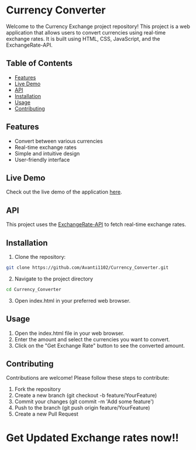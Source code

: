 # Currency Converter

Welcome to the Currency Exchange project repository! This project is a web application that allows users to convert currencies using real-time exchange rates. It is built using HTML, CSS, JavaScript, and the ExchangeRate-API.

## Table of Contents

- [Features](#features)
- [Live Demo](#live-demo)
- [API](#api)
- [Installation](#installation)
- [Usage](#usage)
- [Contributing](#contributing)

## Features

- Convert between various currencies
- Real-time exchange rates
- Simple and intuitive design
- User-friendly interface

## Live Demo

Check out the live demo of the application [here]( https://avanti1102.github.io/Currency_Converter/).

## API

This project uses the [ExchangeRate-API](https://www.exchangerate-api.com/) to fetch real-time exchange rates.

## Installation

1. Clone the repository:

```bash
git clone https://github.com/Avanti1102/Currency_Converter.git
```
2. Navigate to the project directory

```bash
cd Currency_Converter
```
3. Open index.html in your preferred web browser.

## Usage
1. Open the index.html file in your web browser.
2. Enter the amount and select the currencies you want to convert.
3. Click on the "Get Exchange Rate" button to see the converted amount.

## Contributing
Contributions are welcome! Please follow these steps to contribute:

1. Fork the repository
2. Create a new branch (git checkout -b feature/YourFeature)
3. Commit your changes (git commit -m 'Add some feature')
4. Push to the branch (git push origin feature/YourFeature)
5. Create a new Pull Request

# Get Updated Exchange rates now!!
